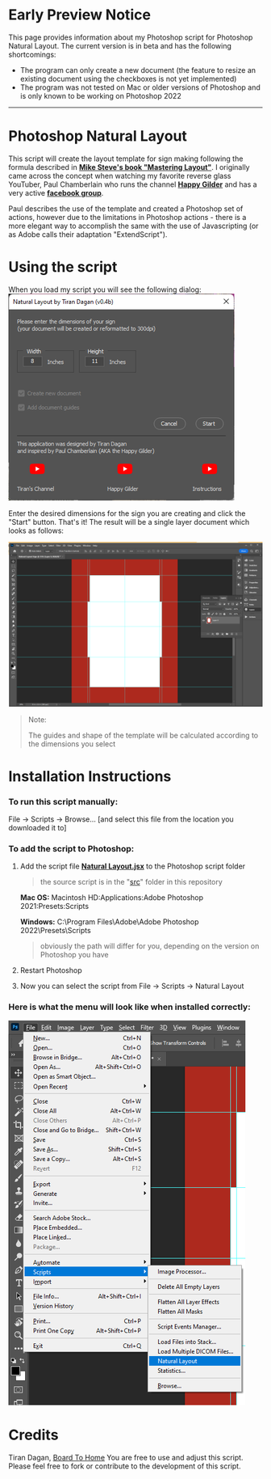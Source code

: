 Early Preview Notice
==============

This page provides information about my Photoshop script for Photoshop Natural Layout. The current version is in beta and has the following shortcomings:

* The program can only create a new document (the feature to resize an existing document using the checkboxes is not yet implemented)
* The program was not tested on Mac or older versions of Photoshop and is only known to be working on Photoshop 2022


---

Photoshop Natural Layout
========================

This script will create the layout template for sign making following the formula described in **[Mike Steve's book "Mastering Layout"](https://www.amazon.com/Mastering-Layout-Art-Eye-Appeal/dp/091138068X/ref=asc_df_091138068X/?tag=hyprod-20&linkCode=df0&hvadid=312138007830&hvpos=&hvnetw=g&hvrand=17271656727451405095&hvpone=&hvptwo=&hvqmt=&hvdev=c&hvdvcmdl=&hvlocint=&hvlocphy=9003526&hvtargid=pla-526333469028&psc=1&tag=&ref=&adgrpid=60258871097&hvpone=&hvptwo=&hvadid=312138007830&hvpos=&hvnetw=g&hvrand=17271656727451405095&hvqmt=&hvdev=c&hvdvcmdl=&hvlocint=&hvlocphy=9003526&hvtargid=pla-526333469028)**. I originally came across the concept when watching my favorite reverse glass YouTuber, Paul Chamberlain who runs the channel **[Happy Gilder](https://www.youtube.com/channel/UC5isMTsFMUaOR-AChVx0aVw)** and has a very active **[facebook group](https://www.facebook.com/groups/885469372033249/)**.

Paul describes the use of the template and created a Photoshop set of actions, however due to the limitations in Photoshop actions - there is a more elegant way to accomplish the same with the use of Javascripting (or as Adobe calls their adaptation "ExtendScript").

# Using the script

When you load my script you will see the following dialog:
![Main dialog](/doc/Main_Dialog.png)

Enter the desired dimensions for the sign you are creating and click the "Start" button. That's it! The result will be a single layer document which looks as follows:

![Resulting Document](doc/Document-visualization.png)

> Note:
>
> The guides and shape of the template will be calculated according to the dimensions you select

# Installation Instructions

### To run this script manually:

  File -> Scripts -> Browse...
  [and select this file from the location you downloaded it to]

### To add the script to Photoshop:

1. Add the script file **[Natural Layout.jsx](src/Natural%20Layout.jsx)** to the Photoshop script folder
   >the source script is in the "[src](src/)" folder in this repository

      **Mac OS:**
      Macintosh HD:Applications:Adobe Photoshop 2021:Presets:Scripts

      **Windows:**
      C:\Program Files\Adobe\Adobe Photoshop 2022\Presets\Scripts
      >obviously the path will differ for you, depending on the version on Photoshop you have

2. Restart Photoshop
3. Now you can select the script from File -> Scripts -> Natural Layout

### Here is what the menu will look like when installed correctly:
  ![Photoshop Script](doc/Installed_menu.png)
# Credits

Tiran Dagan, [Board To Home](https://www.boardtohome.com)
You are free to use and adjust this script. Please feel free to fork or contribute to the development of this script.